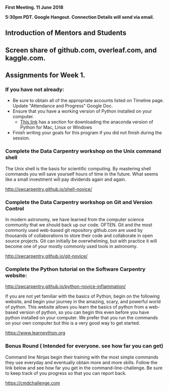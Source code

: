 **First Meeting. 11 June 2018**

**5:30pm PDT. Google Hangout. Connection Details will send via email.**

## Introduction of Mentors and Students

## Screen share of github.com, overleaf.com, and kaggle.com.

## Assignments for Week 1.

### If you have not already:
 * Be sure to obtain all of the appropriate accounts listed on Timeline page. Update "Attendance and Progress" Google Doc.
 * Ensure that you have a working version of Python installed on your computer.
   * [This link](https://carpentries.github.io/workshop-template/#python) has a section for downloading the anaconda version of Python for Mac, Linux or Windows
 * Finish writing your goals for this program if you did not finish during the session.

### Complete the Data Carpentry workshop on the Unix command shell
The Unix shell is the basis for scientific computing. By mastering shell commands you will save 
yourself hours of time in the future. What seems like a small investment will pay dividends again and again.

http://swcarpentry.github.io/shell-novice/

### Complete the Data Carpentry workshop on Git and Version Control
In modern astronomy, we have learned from the computer science community that we should back up our code. OFTEN.
Git and the most commonly used web-based git repository github.com are used by thousands of collaborations to
store their code and collaborate in open source projects. Git can initially be overwhelming, but with practice
it will become one of your mostly commonly used tools in astronomy.

http://swcarpentry.github.io/git-novice/


### Complete the Python tutorial on the Software Carpentry website:

http://swcarpentry.github.io/python-novice-inflammation/

If you are not yet familiar with the basics of Python, begin on the following website, and begin your
journey in the amazing, scary, and powerful world of python. This website allows you learn the basics
of python from a web-based version of python, so you can begin this even before you have python installed
on your computer. We prefer that you run the commands on your own computer but this is a very good way to
get started.

https://www.learnpython.org

### Bonus Round ( Intended for everyone. see how far you can get)
Command line Ninjas begin their training with the most simple commands they use everyday and eventually obtain 
more and more skills. Follow the link below and see how far you get in the command-line-challenge. Be sure to
keep track of you progress so that you can report back. 

https://cmdchallenge.com
